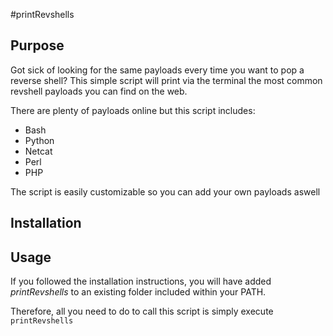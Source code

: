 #printRevshells

## Purpose
Got sick of looking for the same payloads every time you want to pop a reverse shell? This simple script will print via the terminal the most common revshell payloads you can find on the web.

There are plenty of payloads online but this script includes:
- Bash
- Python
- Netcat
- Perl
- PHP

The script is easily customizable so you can add your own payloads aswell


## Installation


## Usage
If you followed the installation instructions, you will have added *printRevshells* to an existing folder included within your PATH.

Therefore, all you need to do to call this script is simply execute `printRevshells`


